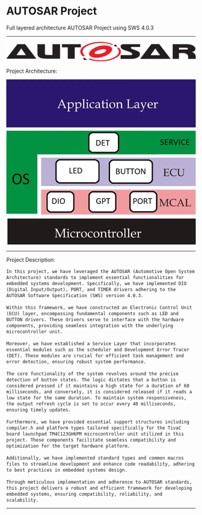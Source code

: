 # AUTOSAR Project
 Full layered architecture AUTOSAR Project using SWS 4.0.3
______________________________________________________________________________________________________________

 ![alt text](AUTOSAR.png)

 Project Architecture:

 ![alt text](ProjectArchitecture.png)

______________________________________________________________________________________________________________
Project Description:

    In this project, we have leveraged the AUTOSAR (Automotive Open System Architecture) standards to implement essential functionalities for embedded systems development. Specifically, we have implemented DIO (Digital Input/Output), PORT, and TIMER drivers adhering to the AUTOSAR Software Specification (SWS) version 4.0.3.

    Within this framework, we have constructed an Electronic Control Unit (ECU) layer, encompassing fundamental components such as LED and BUTTON drivers. These drivers serve to interface with the hardware components, providing seamless integration with the underlying microcontroller unit.

    Moreover, we have established a Service Layer that incorporates essential modules such as the scheduler and Development Error Tracer (DET). These modules are crucial for efficient task management and error detection, ensuring robust system performance.

    The core functionality of the system revolves around the precise detection of button states. The logic dictates that a button is considered pressed if it maintains a high state for a duration of 60 milliseconds, and conversely, it is considered released if it reads a low state for the same duration. To maintain system responsiveness, the output refresh cycle is set to occur every 40 milliseconds, ensuring timely updates.

    Furthermore, we have provided essential support structures including compiler.h and platform types tailored specifically for the TivaC board launchpad TM4C123GH6PM microcontroller unit utilized in this project. These components facilitate seamless compatibility and optimization for the target hardware platform.

    Additionally, we have implemented standard types and common macros files to streamline development and enhance code readability, adhering to best practices in embedded systems design.

    Through meticulous implementation and adherence to AUTOSAR standards, this project delivers a robust and efficient framework for developing embedded systems, ensuring compatibility, reliability, and scalability.
______________________________________________________________________________________________________________